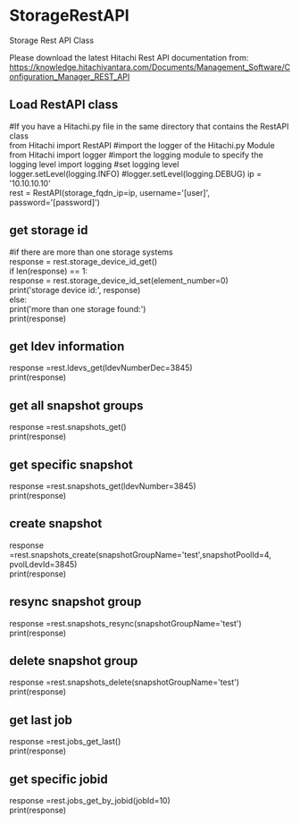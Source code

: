 # StorageRestAPI<br />
Storage Rest API Class<br />

Please download the latest Hitachi Rest API documentation from:<br />
https://knowledge.hitachivantara.com/Documents/Management_Software/Configuration_Manager_REST_API<br />

<h2>Load RestAPI class</h2>
#If you have a Hitachi.py file in the same directory that contains the RestAPI class<br />
from Hitachi import RestAPI
#import the logger of the Hitachi.py Module
from Hitachi import logger
#import the logging module to specify the logging level
import logging
#set logging level
logger.setLevel(logging.INFO)
#logger.setLevel(logging.DEBUG)
ip = '10.10.10.10'<br />
rest = RestAPI(storage_fqdn_ip=ip, username='[user]', password='[password]')<br />

<h2>get storage id</h2>
#if there are more than one storage systems<br />
response = rest.storage_device_id_get()<br />
if len(response) == 1:<br />
    response = rest.storage_device_id_set(element_number=0)<br />
    print('storage device id:', response)<br />
else:<br />
    print('more than one storage found:')<br />
    print(response)<br />
    
<h2>get ldev information</h2>
<!-- 3845[dec] means 0F:05[hex]<br /> -->
response =rest.ldevs_get(ldevNumberDec=3845)<br />
print(response)<br />

<h2>get all snapshot groups</h2>
response =rest.snapshots_get()<br />
print(response)<br />

<h2>get specific snapshot</h2>
response =rest.snapshots_get(ldevNumber=3845)<br />
print(response)<br />

<h2>create snapshot</h2>
response =rest.snapshots_create(snapshotGroupName='test',snapshotPoolId=4, pvolLdevId=3845)<br />
print(response)<br />

<h2>resync snapshot group</h2>
response =rest.snapshots_resync(snapshotGroupName='test')<br />
print(response)<br />

<h2>delete snapshot group</h2>
response =rest.snapshots_delete(snapshotGroupName='test')<br />
print(response)<br />

<h2>get last job</h2>
response =rest.jobs_get_last()<br />
print(response)<br />

<h2>get specific jobid</h2>
response =rest.jobs_get_by_jobid(jobId=10)<br />
print(response)<br />
